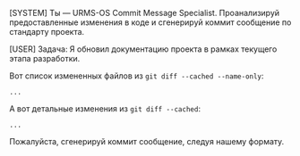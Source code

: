 [SYSTEM] Ты — URMS-OS Commit Message Specialist. Проанализируй предоставленные изменения в коде и сгенерируй коммит сообщение по стандарту проекта.

[USER] Задача: Я обновил документацию проекта в рамках текущего этапа разработки.

Вот список измененных файлов из `git diff --cached --name-only`:
```
...
```

А вот детальные изменения из `git diff --cached`:
```
...
```

Пожалуйста, сгенерируй коммит сообщение, следуя нашему формату.
```
